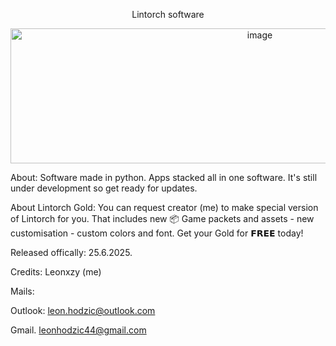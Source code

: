 <p align="center"> 
Lintorch software


 </p>

<p align="center">

<img width="782" height="216" alt="image" src="https://github.com/user-attachments/assets/75cba9e3-c694-4cb5-8cc8-1a1a9568b1f5" />

</p>

About: Software made in python. Apps stacked all in one software. It's still under development so get ready for updates. 

About Lintorch Gold: You can request creator (me) to make special version of Lintorch for you. That includes new 📦 Game packets and assets - new customisation - custom colors and font. Get your Gold for 𝗙𝗥𝗘𝗘 today!

Released offically: 25.6.2025.

Credits: Leonxzy (me)

Mails:

Outlook: leon.hodzic@outlook.com

Gmail. leonhodzic44@gmail.com




